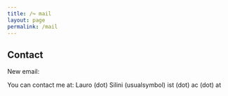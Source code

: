 ```yaml
---
title: /↪ mail
layout: page
permalink: /mail
---
```


## Contact

New email:

You can contact me at: Lauro (dot) Silini (usualsymbol) ist (dot) ac (dot) at
